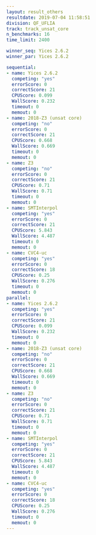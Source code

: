 ```yaml
---
layout: result_others
resultdate: 2019-07-04 11:58:51
division: QF_UFLIA
track: track_unsat_core
n_benchmarks: 16
time_limit: 2400

winner_seq: Yices 2.6.2
winner_par: Yices 2.6.2

sequential:
- name: Yices 2.6.2
  competing: "yes"
  errorScore: 0
  correctScore: 21
  CPUScore: 0.099
  WallScore: 0.232
  timeout: 0
  memout: 0
- name: 2018-Z3 (unsat core)
  competing: "no"
  errorScore: 0
  correctScore: 21
  CPUScore: 0.668
  WallScore: 0.669
  timeout: 0
  memout: 0
- name: Z3
  competing: "no"
  errorScore: 0
  correctScore: 21
  CPUScore: 0.71
  WallScore: 0.71
  timeout: 0
  memout: 0
- name: SMTInterpol
  competing: "yes"
  errorScore: 0
  correctScore: 21
  CPUScore: 5.843
  WallScore: 4.487
  timeout: 0
  memout: 0
- name: CVC4-uc
  competing: "yes"
  errorScore: 0
  correctScore: 18
  CPUScore: 0.25
  WallScore: 0.276
  timeout: 0
  memout: 0
parallel:
- name: Yices 2.6.2
  competing: "yes"
  errorScore: 0
  correctScore: 21
  CPUScore: 0.099
  WallScore: 0.232
  timeout: 0
  memout: 0
- name: 2018-Z3 (unsat core)
  competing: "no"
  errorScore: 0
  correctScore: 21
  CPUScore: 0.668
  WallScore: 0.669
  timeout: 0
  memout: 0
- name: Z3
  competing: "no"
  errorScore: 0
  correctScore: 21
  CPUScore: 0.71
  WallScore: 0.71
  timeout: 0
  memout: 0
- name: SMTInterpol
  competing: "yes"
  errorScore: 0
  correctScore: 21
  CPUScore: 5.843
  WallScore: 4.487
  timeout: 0
  memout: 0
- name: CVC4-uc
  competing: "yes"
  errorScore: 0
  correctScore: 18
  CPUScore: 0.25
  WallScore: 0.276
  timeout: 0
  memout: 0
---
```

